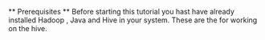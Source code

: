 ** Prerequisites **
Before starting this tutorial you hast have already installed Hadoop , Java and Hive in your system. These are the 
for working on the hive.

